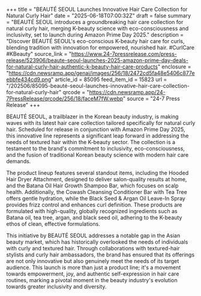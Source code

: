 +++
title = "BEAUTÉ SEOUL Launches Innovative Hair Care Collection for Natural Curly Hair"
date = "2025-06-18T07:00:32Z"
draft = false
summary = "BEAUTÉ SEOUL introduces a groundbreaking hair care collection for natural curly hair, merging K-beauty science with eco-consciousness and inclusivity, set to launch during Amazon Prime Day 2025."
description = "Discover BEAUTÉ SEOUL's eco-conscious K-beauty hair care for curls, blending tradition with innovation for empowered, nourished hair. #CurlCare #KBeauty"
source_link = "https://www.24-7pressrelease.com/press-release/523906/beaute-seoul-launches-2025-amazon-prime-day-deals-for-natural-curly-hair-authentic-k-beauty-hair-care-products"
enclosure = "https://cdn.newsramp.app/genai/images/256/18/2472cd5fa48e5406c877eebbfe434cd9.png"
article_id = 85095
feed_item_id = 15823
url = "/202506/85095-beauté-seoul-launches-innovative-hair-care-collection-for-natural-curly-hair"
qrcode = "https://cdn.newsramp.app/24-7PressRelease/qrcode/256/18/faceM7fW.webp"
source = "24-7 Press Release"
+++

<p>BEAUTÉ SEOUL, a trailblazer in the Korean beauty industry, is making waves with its latest hair care collection tailored specifically for natural curly hair. Scheduled for release in conjunction with Amazon Prime Day 2025, this innovative line represents a significant leap forward in addressing the needs of textured hair within the K-beauty sector. The collection is a testament to the brand's commitment to inclusivity, eco-consciousness, and the fusion of traditional Korean beauty science with modern hair care demands.</p><p>The product lineup features several standout items, including the Hooded Hair Dryer Attachment, designed to deliver salon-quality results at home, and the Batana Oil Hair Growth Shampoo Bar, which focuses on scalp health. Additionally, the Cowash Cleansing Conditioner Bar with Tea Tree offers gentle hydration, while the Black Seed & Argan Oil Leave-In Spray provides frizz control and enhances curl definition. These products are formulated with high-quality, globally recognized ingredients such as Batana oil, tea tree, argan, and black seed oil, adhering to the K-beauty ethos of clean, effective formulations.</p><p>This initiative by BEAUTÉ SEOUL addresses a notable gap in the Asian beauty market, which has historically overlooked the needs of individuals with curly and textured hair. Through collaborations with textured-hair stylists and curly hair ambassadors, the brand has ensured that its offerings are not only innovative but also genuinely meet the needs of its target audience. This launch is more than just a product line; it's a movement towards empowerment, joy, and authentic self-expression in hair care routines, marking a pivotal moment in the beauty industry's evolution towards greater inclusivity and diversity.</p>